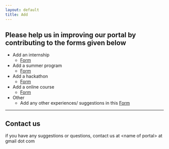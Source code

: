 ```yaml
---
layout: default
title: Add
---
```

## Please help us in improving our portal by contributing to the forms given below
- Add an internship
     - [Form](https://forms.gle/mgU46hVyN9LySoie8)
- Add a summer program
     - [Form](https://forms.gle/KYiHrQ4XM9JgCUkF8)
- Add a hackathon
     - [Form](https://forms.gle/8dUEDJNG1i9t28fA8)
- Add a online course
     - [Form](https://forms.gle/hJA2pfQbJik27Cgm7)
- Other
     - Add any other experiences/ suggestions in this [Form](https://forms.gle/MxYf5wDqPSPa9eGcA)

* * *
## Contact us
if you have any suggestions or questions, contact us at &lt;name of portal&gt; at gmail dot com